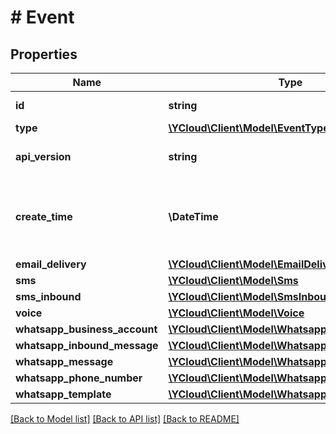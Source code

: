 # # Event

## Properties

Name | Type | Description | Notes
------------ | ------------- | ------------- | -------------
**id** | **string** | Unique ID for the object. |
**type** | [**\YCloud\Client\Model\EventType**](EventType.md) |  |
**api_version** | **string** | The API version used to render this event. |
**create_time** | **\DateTime** | The time at which this event was created, formatted in [RFC 3339](https://datatracker.ietf.org/doc/html/rfc3339). e.g., &#x60;2022-06-01T12:00:00.000Z&#x60;. |
**email_delivery** | [**\YCloud\Client\Model\EmailDelivery**](EmailDelivery.md) |  | [optional]
**sms** | [**\YCloud\Client\Model\Sms**](Sms.md) |  | [optional]
**sms_inbound** | [**\YCloud\Client\Model\SmsInbound**](SmsInbound.md) |  | [optional]
**voice** | [**\YCloud\Client\Model\Voice**](Voice.md) |  | [optional]
**whatsapp_business_account** | [**\YCloud\Client\Model\WhatsappBusinessAccount**](WhatsappBusinessAccount.md) |  | [optional]
**whatsapp_inbound_message** | [**\YCloud\Client\Model\WhatsappInboundMessage**](WhatsappInboundMessage.md) |  | [optional]
**whatsapp_message** | [**\YCloud\Client\Model\WhatsappMessage**](WhatsappMessage.md) |  | [optional]
**whatsapp_phone_number** | [**\YCloud\Client\Model\WhatsappPhoneNumber**](WhatsappPhoneNumber.md) |  | [optional]
**whatsapp_template** | [**\YCloud\Client\Model\WhatsappTemplate**](WhatsappTemplate.md) |  | [optional]

[[Back to Model list]](../../README.md#models) [[Back to API list]](../../README.md#endpoints) [[Back to README]](../../README.md)
